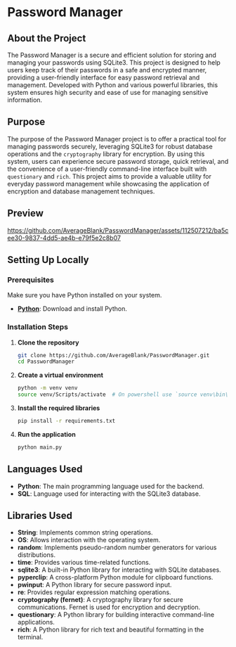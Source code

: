 # Password Manager

## About the Project

The Password Manager is a secure and efficient solution for storing and managing your passwords using SQLite3. This project is designed to help users keep track of their passwords in a safe and encrypted manner, providing a user-friendly interface for easy password retrieval and management. Developed with Python and various powerful libraries, this system ensures high security and ease of use for managing sensitive information.

## Purpose

The purpose of the Password Manager project is to offer a practical tool for managing passwords securely, leveraging SQLite3 for robust database operations and the `cryptography` library for encryption. By using this system, users can experience secure password storage, quick retrieval, and the convenience of a user-friendly command-line interface built with `questionary` and `rich`. This project aims to provide a valuable utility for everyday password management while showcasing the application of encryption and database management techniques.

## Preview

https://github.com/AverageBlank/PasswordManager/assets/112507212/ba5cee30-9837-4dd5-ae4b-e79f5e2c8b07

## Setting Up Locally

### Prerequisites

Make sure you have Python installed on your system.

- **[Python](https://www.python.org/downloads/)**: Download and install Python.

### Installation Steps

1. **Clone the repository**

   ```bash
   git clone https://github.com/AverageBlank/PasswordManager.git
   cd PasswordManager
   ```

2. **Create a virtual environment**

   ```bash
   python -m venv venv
   source venv/Scripts/activate  # On powershell use `source venv\bin\activate`
   ```

3. **Install the required libraries**

   ```bash
   pip install -r requirements.txt
   ```

4. **Run the application**
   ```bash
   python main.py
   ```

## Languages Used

- **Python**: The main programming language used for the backend.
- **SQL**: Language used for interacting with the SQLite3 database.

## Libraries Used

- **String**: Implements common string operations.
- **OS**: Allows interaction with the operating system.
- **random**: Implements pseudo-random number generators for various distributions.
- **time**: Provides various time-related functions.
- **sqlite3**: A built-in Python library for interacting with SQLite databases.
- **pyperclip**: A cross-platform Python module for clipboard functions.
- **pwinput**: A Python library for secure password input.
- **re**: Provides regular expression matching operations.
- **cryptography (fernet)**: A cryptography library for secure communications. Fernet is used for encryption and decryption.
- **questionary**: A Python library for building interactive command-line applications.
- **rich**: A Python library for rich text and beautiful formatting in the terminal.
